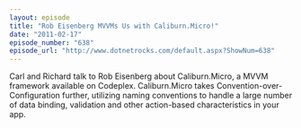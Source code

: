 ```yaml
---
layout: episode
title: "Rob Eisenberg MVVMs Us with Caliburn.Micro!"
date: "2011-02-17"
episode_number: "638"
episode_url: "http://www.dotnetrocks.com/default.aspx?ShowNum=638"
---
```


Carl and Richard talk to Rob Eisenberg about Caliburn.Micro, a MVVM framework available on Codeplex. Caliburn.Micro takes Convention-over-Configuration further, utilizing naming conventions to handle a large number of data binding, validation and other action-based characteristics in your app.
